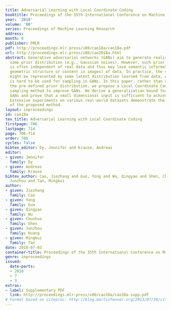 ```yaml
---
title: Adversarial Learning with Local Coordinate Coding
booktitle: Proceedings of the 35th International Conference on Machine Learning
year: '2018'
volume: '80'
series: Proceedings of Machine Learning Research
address: 
month: 0
publisher: PMLR
pdf: http://proceedings.mlr.press/v80/cao18a/cao18a.pdf
url: http://proceedings.mlr.press/v80/cao2018a.html
abstract: Generative adversarial networks (GANs) aim to generate realistic data from
  some prior distribution (e.g., Gaussian noises). However, such prior distribution
  is often independent of real data and thus may lose semantic information (e.g.,
  geometric structure or content in images) of data. In practice, the semantic information
  might be represented by some latent distribution learned from data, which, however,
  is hard to be used for sampling in GANs. In this paper, rather than sampling from
  the pre-defined prior distribution, we propose a Local Coordinate Coding (LCC) based
  sampling method to improve GANs. We derive a generalization bound for LCC based
  GANs and prove that a small dimensional input is sufficient to achieve good generalization.
  Extensive experiments on various real-world datasets demonstrate the effectiveness
  of the proposed method.
layout: inproceedings
id: cao18a
tex_title: Adversarial Learning with Local Coordinate Coding
firstpage: 706
lastpage: 714
page: 706-714
order: 706
cycles: false
bibtex_editor: Dy, Jennifer and Krause, Andreas
editor:
- given: Jennifer
  family: Dy
- given: Andreas
  family: Krause
bibtex_author: Cao, Jiezhang and Guo, Yong and Wu, Qingyao and Shen, Chunhua and Huang,
  Junzhou and Tan, Mingkui
author:
- given: Jiezhang
  family: Cao
- given: Yong
  family: Guo
- given: Qingyao
  family: Wu
- given: Chunhua
  family: Shen
- given: Junzhou
  family: Huang
- given: Mingkui
  family: Tan
date: 2018-07-03
container-title: Proceedings of the 35th International Conference on Machine Learning
genre: inproceedings
issued:
  date-parts:
  - 2018
  - 7
  - 3
extras:
- label: Supplementary PDF
  link: http://proceedings.mlr.press/v80/cao18a/cao18a-supp.pdf
# Format based on citeproc: http://blog.martinfenner.org/2013/07/30/citeproc-yaml-for-bibliographies/
---
```

